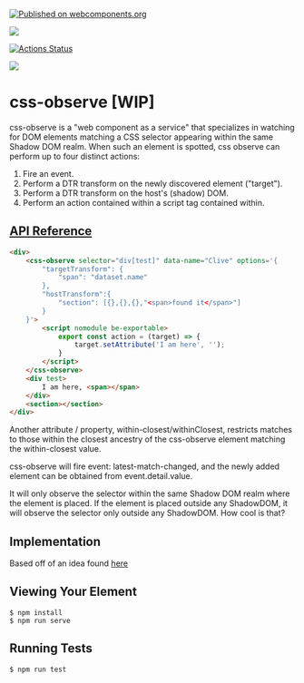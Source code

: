 [![Published on webcomponents.org](https://img.shields.io/badge/webcomponents.org-published-blue.svg)](https://www.webcomponents.org/element/css-observe)

<a href="https://nodei.co/npm/css-observe/"><img src="https://nodei.co/npm/css-observe.png"></a>

[![Actions Status](https://github.com/bahrus/css-observe/workflows/CI/badge.svg)](https://github.com/bahrus/css-observe/actions?query=workflow%3ACI)

<img src="https://badgen.net/bundlephobia/minzip/css-observe@0.0.48">

# css-observe [WIP]

css-observe is a "web component as a service" that specializes in watching for DOM elements matching a CSS selector appearing within the same Shadow DOM realm.  When such an element is spotted, css observe can perform up to four distinct actions:

1.  Fire an event.
2.  Perform a DTR transform on the newly discovered element ("target"). 
3.  Perform a DTR transform on the host's (shadow) DOM.
4.  Perform an action contained within a script tag contained within.  


## [API Reference](https://bahrus.github.io/wc-info/cdn-base.html?npmPackage=css-observe)


```html
<div>
    <css-observe selector="div[test]" data-name="Clive" options='{
        "targetTransform": {
            "span": "dataset.name"
        },
        "hostTransform":{
            "section": [{},{},{},"<span>found it</span>"]
        }
    }'>
        <script nomodule be-exportable>
            export const action = (target) => {
                target.setAttribute('I am here', '');
            }
        </script>
    </css-observe>
    <div test>
        I am here, <span></span>
    </div>
    <section></section>
</div>
```

Another attribute / property, within-closest/withinClosest, restricts matches to those within the closest ancestry of the css-observe element matching the within-closest value.

css-observe will fire event: latest-match-changed, and the newly added element can be obtained from event.detail.value.

It will only observe the selector within the same Shadow DOM realm where the element is placed.  If the element is placed outside any ShadowDOM, it will observe the selector only outside any ShadowDOM.  How cool is that?

## Implementation 

Based off of an idea found [here](https://davidwalsh.name/detect-node-insertion)


## Viewing Your Element

```
$ npm install
$ npm run serve
```

## Running Tests

```
$ npm run test
```

